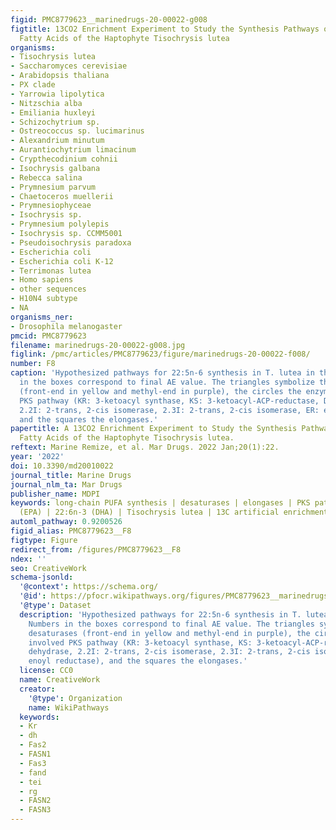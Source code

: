 ```yaml
---
figid: PMC8779623__marinedrugs-20-00022-g008
figtitle: 13CO2 Enrichment Experiment to Study the Synthesis Pathways of Polyunsaturated
  Fatty Acids of the Haptophyte Tisochrysis lutea
organisms:
- Tisochrysis lutea
- Saccharomyces cerevisiae
- Arabidopsis thaliana
- PX clade
- Yarrowia lipolytica
- Nitzschia alba
- Emiliania huxleyi
- Schizochytrium sp.
- Ostreococcus sp. lucimarinus
- Alexandrium minutum
- Aurantiochytrium limacinum
- Crypthecodinium cohnii
- Isochrysis galbana
- Rebecca salina
- Prymnesium parvum
- Chaetoceros muellerii
- Prymnesiophyceae
- Isochrysis sp.
- Prymnesium polylepis
- Isochrysis sp. CCMM5001
- Pseudoisochrysis paradoxa
- Escherichia coli
- Escherichia coli K-12
- Terrimonas lutea
- Homo sapiens
- other sequences
- H10N4 subtype
- NA
organisms_ner:
- Drosophila melanogaster
pmcid: PMC8779623
filename: marinedrugs-20-00022-g008.jpg
figlink: /pmc/articles/PMC8779623/figure/marinedrugs-20-00022-f008/
number: F8
caption: 'Hypothesized pathways for 22:5n-6 synthesis in T. lutea in the PL. Numbers
  in the boxes correspond to final AE value. The triangles symbolize the desaturases
  (front-end in yellow and methyl-end in purple), the circles the enzymes involved
  PKS pathway (KR: 3-ketoacyl synthase, KS: 3-ketoacyl-ACP-reductase, DH: dehydrase,
  2.2I: 2-trans, 2-cis isomerase, 2.3I: 2-trans, 2-cis isomerase, ER: enoyl reductase),
  and the squares the elongases.'
papertitle: A 13CO2 Enrichment Experiment to Study the Synthesis Pathways of Polyunsaturated
  Fatty Acids of the Haptophyte Tisochrysis lutea.
reftext: Marine Remize, et al. Mar Drugs. 2022 Jan;20(1):22.
year: '2022'
doi: 10.3390/md20010022
journal_title: Marine Drugs
journal_nlm_ta: Mar Drugs
publisher_name: MDPI
keywords: long-chain PUFA synthesis | desaturases | elongases | PKS pathway | 20:5n-3
  (EPA) | 22:6n-3 (DHA) | Tisochrysis lutea | 13C artificial enrichment
automl_pathway: 0.9200526
figid_alias: PMC8779623__F8
figtype: Figure
redirect_from: /figures/PMC8779623__F8
ndex: ''
seo: CreativeWork
schema-jsonld:
  '@context': https://schema.org/
  '@id': https://pfocr.wikipathways.org/figures/PMC8779623__marinedrugs-20-00022-g008.html
  '@type': Dataset
  description: 'Hypothesized pathways for 22:5n-6 synthesis in T. lutea in the PL.
    Numbers in the boxes correspond to final AE value. The triangles symbolize the
    desaturases (front-end in yellow and methyl-end in purple), the circles the enzymes
    involved PKS pathway (KR: 3-ketoacyl synthase, KS: 3-ketoacyl-ACP-reductase, DH:
    dehydrase, 2.2I: 2-trans, 2-cis isomerase, 2.3I: 2-trans, 2-cis isomerase, ER:
    enoyl reductase), and the squares the elongases.'
  license: CC0
  name: CreativeWork
  creator:
    '@type': Organization
    name: WikiPathways
  keywords:
  - Kr
  - dh
  - Fas2
  - FASN1
  - Fas3
  - fand
  - tei
  - rg
  - FASN2
  - FASN3
---
```

